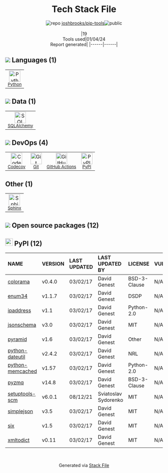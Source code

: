 <!--
&lt;--- Readme.md Snippet without images Start ---&gt;
## Tech Stack
joshbrooks/pip-tools is built on the following main stack:

- [Python](https://www.python.org) – Languages
- [Sphinx](http://sphinxsearch.com/) – Search Engines
- [SQLAlchemy](http://www.sqlalchemy.org/) – Object Relational Mapper (ORM)
- [Codecov](https://codecov.io/) – Code Coverage
- [GitHub Actions](https://github.com/features/actions) – Continuous Integration

Full tech stack [here](/techstack.md)

&lt;--- Readme.md Snippet without images End ---&gt;

&lt;--- Readme.md Snippet with images Start ---&gt;
## Tech Stack
joshbrooks/pip-tools is built on the following main stack:

- <img width='25' height='25' src='https://img.stackshare.io/service/993/pUBY5pVj.png' alt='Python'/> [Python](https://www.python.org) – Languages
- <img width='25' height='25' src='https://img.stackshare.io/service/1598/TtqoAo1V.png' alt='Sphinx'/> [Sphinx](http://sphinxsearch.com/) – Search Engines
- <img width='25' height='25' src='https://img.stackshare.io/service/1839/q5uAkmy7.png' alt='SQLAlchemy'/> [SQLAlchemy](http://www.sqlalchemy.org/) – Object Relational Mapper (ORM)
- <img width='25' height='25' src='https://img.stackshare.io/service/2673/Codecov_Mark_Circle_Pink.png' alt='Codecov'/> [Codecov](https://codecov.io/) – Code Coverage
- <img width='25' height='25' src='https://img.stackshare.io/service/11563/actions.png' alt='GitHub Actions'/> [GitHub Actions](https://github.com/features/actions) – Continuous Integration

Full tech stack [here](/techstack.md)

&lt;--- Readme.md Snippet with images End ---&gt;
-->
<div align="center">

# Tech Stack File
![](https://img.stackshare.io/repo.svg "repo") [joshbrooks/pip-tools](https://github.com/joshbrooks/pip-tools)![](https://img.stackshare.io/public_badge.svg "public")
<br/><br/>
|19<br/>Tools used|01/04/24 <br/>Report generated|
|------|------|
</div>

## <img src='https://img.stackshare.io/languages.svg'/> Languages (1)
<table><tr>
  <td align='center'>
  <img width='36' height='36' src='https://img.stackshare.io/service/993/pUBY5pVj.png' alt='Python'>
  <br>
  <sub><a href="https://www.python.org">Python</a></sub>
  <br>
  <sub></sub>
</td>

</tr>
</table>

## <img src='https://img.stackshare.io/databases.svg'/> Data (1)
<table><tr>
  <td align='center'>
  <img width='36' height='36' src='https://img.stackshare.io/service/1839/q5uAkmy7.png' alt='SQLAlchemy'>
  <br>
  <sub><a href="http://www.sqlalchemy.org/">SQLAlchemy</a></sub>
  <br>
  <sub></sub>
</td>

</tr>
</table>

## <img src='https://img.stackshare.io/devops.svg'/> DevOps (4)
<table><tr>
  <td align='center'>
  <img width='36' height='36' src='https://img.stackshare.io/service/2673/Codecov_Mark_Circle_Pink.png' alt='Codecov'>
  <br>
  <sub><a href="https://codecov.io/">Codecov</a></sub>
  <br>
  <sub></sub>
</td>

<td align='center'>
  <img width='36' height='36' src='https://img.stackshare.io/service/1046/git.png' alt='Git'>
  <br>
  <sub><a href="http://git-scm.com/">Git</a></sub>
  <br>
  <sub></sub>
</td>

<td align='center'>
  <img width='36' height='36' src='https://img.stackshare.io/service/11563/actions.png' alt='GitHub Actions'>
  <br>
  <sub><a href="https://github.com/features/actions">GitHub Actions</a></sub>
  <br>
  <sub></sub>
</td>

<td align='center'>
  <img width='36' height='36' src='https://img.stackshare.io/service/12572/-RIWgodF_400x400.jpg' alt='PyPI'>
  <br>
  <sub><a href="https://pypi.org/">PyPI</a></sub>
  <br>
  <sub></sub>
</td>

</tr>
</table>

## Other (1)
<table><tr>
  <td align='center'>
  <img width='36' height='36' src='https://img.stackshare.io/service/1598/TtqoAo1V.png' alt='Sphinx'>
  <br>
  <sub><a href="http://sphinxsearch.com/">Sphinx</a></sub>
  <br>
  <sub></sub>
</td>

</tr>
</table>


## <img src='https://img.stackshare.io/group.svg' /> Open source packages (12)</h2>

## <img width='24' height='24' src='https://img.stackshare.io/service/12572/-RIWgodF_400x400.jpg'/> PyPI (12)

|NAME|VERSION|LAST UPDATED|LAST UPDATED BY|LICENSE|VULNERABILITIES|
|:------|:------|:------|:------|:------|:------|
|[colorama](https://pypi.org/project/colorama)|v0.4.0|03/02/17|David Genest |BSD-3-Clause|N/A|
|[enum34](https://pypi.org/project/enum34)|v1.1.7|03/02/17|David Genest |DSDP|N/A|
|[ipaddress](https://pypi.org/project/ipaddress)|v1.1|03/02/17|David Genest |Python-2.0|N/A|
|[jsonschema](https://pypi.org/project/jsonschema)|v3.0|03/02/17|David Genest |MIT|N/A|
|[pyramid](https://pypi.org/project/pyramid)|v1.6|03/02/17|David Genest |Other|N/A|
|[python-dateutil](https://pypi.org/project/python-dateutil)|v2.4.2|03/02/17|David Genest |NRL|N/A|
|[python-memcached](https://pypi.org/project/python-memcached)|v1.57|03/02/17|David Genest |Python-2.0|N/A|
|[pyzmq](https://pypi.org/project/pyzmq)|v14.8|03/02/17|David Genest |BSD-3-Clause|N/A|
|[setuptools-scm](https://pypi.org/project/setuptools-scm)|v6.0.1|08/12/21|Sviatoslav Sydorenko |MIT|N/A|
|[simplejson](https://pypi.org/project/simplejson)|v3.5|03/02/17|David Genest |MIT|N/A|
|[six](https://pypi.org/project/six)|v1.5|03/02/17|David Genest |MIT|N/A|
|[xmltodict](https://pypi.org/project/xmltodict)|v0.11|03/02/17|David Genest |MIT|N/A|

<br/>
<div align='center'>

Generated via [Stack File](https://github.com/marketplace/stack-file)
